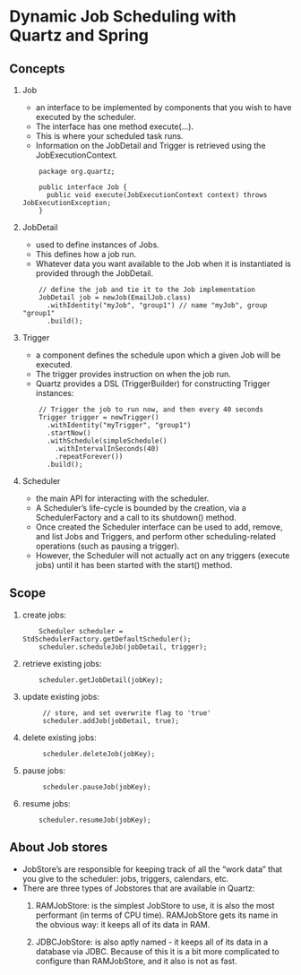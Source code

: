 # Dynamic Job Scheduling with Quartz and Spring

## Concepts

1. Job
    - an interface to be implemented by components that you wish to have executed by the scheduler.
    - The interface has one method execute(...). 
    - This is where your scheduled task runs. 
    - Information on the JobDetail and Trigger is retrieved using the JobExecutionContext.
    ```
        package org.quartz;
        
        public interface Job {
          public void execute(JobExecutionContext context) throws JobExecutionException;
        }
    ```
    
2. JobDetail
    - used to define instances of Jobs.
    - This defines how a job run. 
    - Whatever data you want available to the Job when it is instantiated is provided through the JobDetail.
    ```$xslt
        // define the job and tie it to the Job implementation
        JobDetail job = newJob(EmailJob.class)
          .withIdentity("myJob", "group1") // name "myJob", group "group1"
          .build();
    ```
 
3. Trigger 
    - a component defines the schedule upon which a given Job will be executed.
    - The trigger provides instruction on when the job run.
    - Quartz provides a DSL (TriggerBuilder) for constructing Trigger instances:
    ```$xslt
        // Trigger the job to run now, and then every 40 seconds
        Trigger trigger = newTrigger()
          .withIdentity("myTrigger", "group1")
          .startNow()
          .withSchedule(simpleSchedule()
            .withIntervalInSeconds(40)
            .repeatForever())            
          .build();
    ```
    
4. Scheduler
    - the main API for interacting with the scheduler.
    - A Scheduler’s life-cycle is bounded by the creation, via a SchedulerFactory and a call to its shutdown() method.
    - Once created the Scheduler interface can be used to add, remove, and list Jobs and Triggers, 
       and perform other scheduling-related operations (such as pausing a trigger). 
    - However, the Scheduler will not actually act on any triggers (execute jobs) until it has been started with the start() method.
    
## Scope

1. create jobs:
    ```$xslt
        Scheduler scheduler = StdSchedulerFactory.getDefaultScheduler();
        scheduler.scheduleJob(jobDetail, trigger);
    ```

2. retrieve existing jobs:
    ```$xslt
        scheduler.getJobDetail(jobKey);
    ```

3. update existing jobs:
   ```$xslt
        // store, and set overwrite flag to 'true'
        scheduler.addJob(jobDetail, true);
    ``` 

4. delete existing jobs:
   ```$xslt
        scheduler.deleteJob(jobKey);
    ```

5. pause jobs:
   ```
        scheduler.pauseJob(jobKey);
   ```

6. resume jobs:
    ```$xslt
        scheduler.resumeJob(jobKey);
    ```

##  About Job stores

-   JobStore’s are responsible for keeping track of all the “work data” that you give to the scheduler: 
    jobs, triggers, calendars, etc. 
-   There are three types of Jobstores that are available in Quartz:
    1. RAMJobStore: 
        is the simplest JobStore to use, it is also the most performant (in terms of CPU time).
        RAMJobStore gets its name in the obvious way: it keeps all of its data in RAM.
        
    2. JDBCJobStore:
        is also aptly named - it keeps all of its data in a database via JDBC.
        Because of this it is a bit more complicated to configure than RAMJobStore, and it also is not as fast.
        










